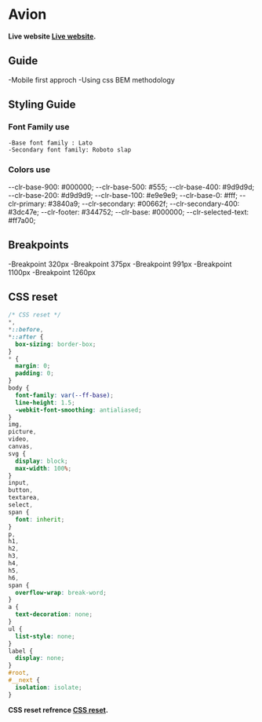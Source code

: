 # Avion

**Live website [Live website](https://avion-ecom.netlify.app/).**

## Guide
-Mobile first approch
-Using css BEM methodology


## Styling Guide

### Font Family use 

    -Base font family : Lato
    -Secondary font family: Roboto slap

### Colors use
  --clr-base-900: #000000;
  --clr-base-500: #555;
  --clr-base-400: #9d9d9d;
  --clr-base-200: #d9d9d9;
  --clr-base-100: #e9e9e9;
  --clr-base-0: #fff;
  --clr-primary: #3840a9;
  --clr-secondary: #00662f;
  --clr-secondary-400: #3dc47e;
  --clr-footer: #344752;
  --clr-base: #000000;
  --clr-selected-text: #ff7a00;
  
## Breakpoints
  -Breakpoint 320px
  -Breakpoint 375px
  -Breakpoint 991px
  -Breakpoint 1100px
  -Breakpoint 1260px

## CSS reset

```css
/* CSS reset */
*,
*::before,
*::after {
  box-sizing: border-box;
}
* {
  margin: 0;
  padding: 0;
}
body {
  font-family: var(--ff-base);
  line-height: 1.5;
  -webkit-font-smoothing: antialiased;
}
img,
picture,
video,
canvas,
svg {
  display: block;
  max-width: 100%;
}
input,
button,
textarea,
select,
span {
  font: inherit;
}
p,
h1,
h2,
h3,
h4,
h5,
h6,
span {
  overflow-wrap: break-word;
}
a {
  text-decoration: none;
}
ul {
  list-style: none;
}
label {
  display: none;
}
#root,
#__next {
  isolation: isolate;
}

  ```

**CSS reset refrence [CSS reset](https://www.joshwcomeau.com/css/custom-css-reset/).**



